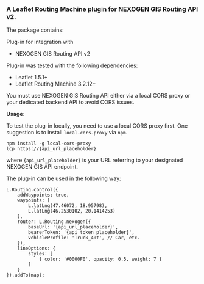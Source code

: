 ### A Leaflet Routing Machine plugin for NEXOGEN GIS Routing API v2.
The package contains:

Plug-in for integration with
* NEXOGEN GIS Routing API v2

Plug-in was tested with the following dependencies:
* Leaflet 1.5.1+
* Leaflet Routing Machine 3.2.12+

You must use NEXOGEN GIS Routing API either via a local CORS proxy or your dedicated backend API to avoid CORS issues.

__Usage:__

To test the plug-in locally, you need to use a local CORS proxy first.
One suggestion is to install `local-cors-proxy` via `npm`.

```
npm install -g local-cors-proxy
lcp https://{api_url_placeholder}
```

where `{api_url_placeholder}` is your URL referring to your designated NEXOGEN GIS API endpoint.

The plug-in can be used in the following way:

```js=
L.Routing.control({
	addWaypoints: true,
	waypoints: [
		L.latLng(47.46072, 18.95798),
		L.latLng(46.2530102, 20.1414253)
	],
	router: L.Routing.nexogen({
		baseUrl: '{api_url_placeholder}',
		bearerToken: '{api_token_placeholder}',
		vehicleProfile: 'Truck_40t', // Car, etc.
	}),
	lineOptions: {
		styles: [
			{ color: '#0000F0', opacity: 0.5, weight: 7 }
		]
	}
}).addTo(map);
```
